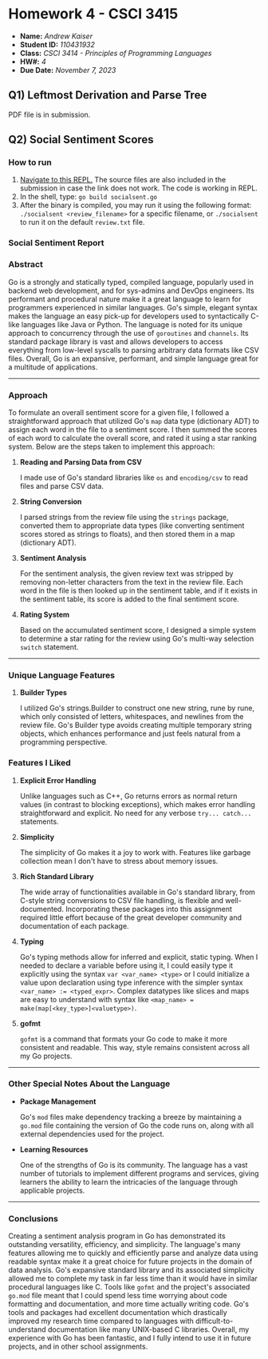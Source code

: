 # Homework 4 - CSCI 3415

- **Name:** *Andrew Kaiser*
- **Student ID:** *110431932*
- **Class:** *CSCI 3414 - Principles of Programming Languages*
- **HW#:** *4*
- **Due Date:** *November 7, 2023*

## Q1) Leftmost Derivation and Parse Tree

PDF file is in submission.

## Q2) Social Sentiment Scores

### How to run

1. [Navigate to this REPL.](https://replit.com/join/teqpaondka-andrewkaiser5) The source files are also included in the submission in case the link does not work. The code is working in REPL.
2. In the shell, type: `go build socialsent.go`
3. After the binary is compiled, you may run it using the following format: `./socialsent <review_filename>` for a specific filename, or `./socialsent` to run it on the default `review.txt` file.

### **Social Sentiment Report**

### Abstract

Go is a strongly and statically typed, compiled language, popularly used in backend web development, and for sys-admins and DevOps engineers. Its performant and procedural nature make it a great language to learn for programmers experienced in similar languages. Go's simple, elegant syntax makes the language an easy pick-up for developers used to syntactically C-like languages like Java or Python. The language is noted for its unique approach to concurrency through the use of `goroutines` and `channels`. Its standard package library is vast and allows developers to access everything from low-level syscalls to parsing arbitrary data formats like CSV files. Overall, Go is an expansive, performant, and simple language great for a multitude of applications.

---

### Approach

To formulate an overall sentiment score for a given file, I followed a straightforward approach that utilized Go's `map` data type (dictionary ADT) to assign each word in the file to a sentiment score. I then summed the scores of each word to calculate the overall score, and rated it using a star ranking system. Below are the steps taken to implement this approach:

1. **Reading and Parsing Data from CSV**

    I made use of Go's standard libraries like `os` and `encoding/csv` to read files and parse CSV data.
  
2. **String Conversion**

    I parsed strings from the review file using the `strings` package, converted them to appropriate data types (like converting sentiment scores stored as strings to floats), and then stored them in a map (dictionary ADT).

3. **Sentiment Analysis**

    For the sentiment analysis, the given review text was stripped by removing non-letter characters from the text in the review file. Each word in the file is then looked up in the sentiment table, and if it exists in the sentiment table, its score is added to the final sentiment score.

4. **Rating System**

    Based on the accumulated sentiment score, I designed a simple system to determine a star rating for the review using Go's multi-way selection `switch` statement.

---

### Unique Language Features

1. **Builder Types**

    I utilized Go's strings.Builder to construct one new string, rune by rune, which only consisted of letters, whitespaces, and newlines from the review file. Go's Builder type avoids creating multiple temporary string objects, which enhances performance and just feels natural from a programming perspective.

### Features I Liked

1. **Explicit Error Handling**

    Unlike languages such as C++, Go returns errors as normal return values (in contrast to blocking exceptions), which makes error handling straightforward and explicit. No need for any verbose `try... catch...` statements.

2. **Simplicity**

    The simplicity of Go makes it a joy to work with. Features like garbage collection mean I don't have to stress about memory issues.

3. **Rich Standard Library**

    The wide array of functionalities available in Go's standard library, from C-style string conversions to CSV file handling, is flexible and well-documented. Incorporating these packages into this assignment required little effort because of the great developer community and documentation of each package.

4. **Typing**

    Go's typing methods allow for inferred and explicit, static typing. When I needed to declare a variable before using it, I could easily type it explicitly using the syntax `var <var_name> <type>` or I could initialize a value upon declaration using type inference with the simpler syntax `<var_name> := <typed_expr>`. Complex datatypes like slices and maps are easy to understand with syntax like `<map_name> = make(map[<key_type>]<valuetype>)`.

5. **gofmt**

    `gofmt` is a command that formats your Go code to make it more consistent and readable. This way, style remains consistent across all my Go projects.

---

### Other Special Notes About the Language

- **Package Management**

    Go's `mod` files make dependency tracking a breeze by maintaining a `go.mod` file containing the version of Go the code runs on, along with all external dependencies used for the project.

- **Learning Resources**

    One of the strengths of Go is its community. The language has a vast number of tutorials to implement different programs and services, giving learners the ability to learn the intricacies of the language through applicable projects.

---

### Conclusions

Creating a sentiment analysis program in Go has demonstrated its outstanding versatility, efficiency, and simplicity. The language's many features allowing me to quickly and efficiently parse and analyze data using readable syntax make it a great choice for future projects in the domain of data analysis. Go's expansive standard library and its associated simplicity allowed me to complete my task in far less time than it would have in similar procedural languages like C. Tools like `gofmt` and the project's associated `go.mod` file meant that I could spend less time worrying about code formatting and documentation, and more time actually writing code. Go's tools and packages had excellent documentation which drastically improved my research time compared to languages with difficult-to-understand documentation like many UNIX-based C libraries. Overall, my experience with Go has been fantastic, and I fully intend to use it in future projects, and in other school assignments.

